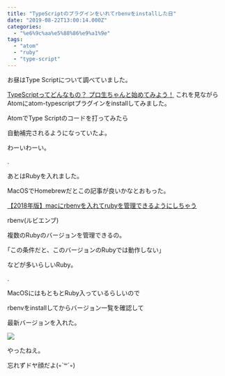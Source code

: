 ```yaml
---
title: "TypeScriptのプラグインをいれてrbenvをinstallした日"
date: "2019-08-22T13:00:14.000Z"
categories: 
  - "%e6%9c%aa%e5%88%86%e9%a1%9e"
tags: 
  - "atom"
  - "ruby"
  - "type-script"
---
```


お昼はType Scriptについて調べていました。

[TypeScriptってどんなもの？ プロ生ちゃんと始めてみよう！](https://www.buildinsider.net/web/pronamatypescript/01) これを見ながらAtomにatom-typescriptプラグインをinstallしてみました。

AtomでType Scriptのコードを打ってみたら

自動補完されるようになっていたよ。

わーいわーい。

.

あとはRubyを入れました。

MacOSでHomebrewだとこの記事が良いかなとおもった。

[【2018年版】macにrbenvを入れてrubyを管理できるようにしちゃう](https://qiita.com/Alex_mht_code/items/d2db2eba17830e36a5f1)

rbenv(ルビエンブ)

複数のRubyのバージョンを管理できるの。

｢この条件だと、このバージョンのRubyでは動作しない｣

などが多いらしいRuby。

.

MacOSにはもともとRuby入っているらしいので

rbenvをinstallしてからバージョン一覧を確認して

最新バージョンを入れた。

![](/images/2019-08-22_176374233124898958546.png)

やったねえ。

忘れずドヤ顔だよ(◦\`꒳´◦)
